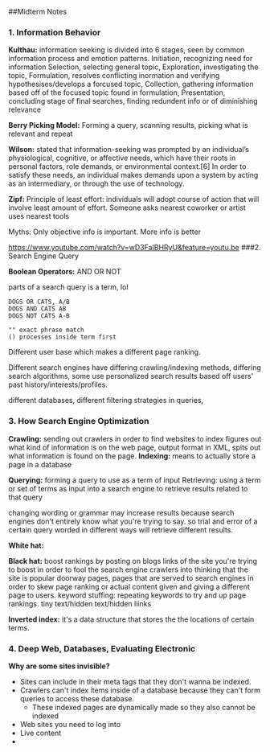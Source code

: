 ##Midterm Notes

### 1. Information Behavior

**Kulthau:** information seeking is divided into 6 stages, seen by common information process and emotion patterns. Initiation, recognizing need for information Selection, selecting general topic, Exploration, investigating the topic, Formulation, resolves conflicting inormation and verifying hypothesises/develops a forcused topic, Collection, gathering information based off of the focused topic found in formulation, Presentation, concluding stage of final searches, finding redundent info or of diminishing relevance

**Berry Picking Model:** Forming a query, scanning results, picking what is relevant and repeat

**Wilson:** stated that information-seeking was prompted by an individual’s physiological, cognitive, or affective needs, which have their roots in personal factors, role demands, or environmental context.[6] In order to satisfy these needs, an individual makes demands upon a system by acting as an intermediary, or through the use of technology.

**Zipf:** Principle of least effort: individuals will adopt course of action that will involve least amount of effort.
	Someone asks nearest coworker or artist uses nearest tools

Myths:
Only objective info is important.
More info is better

https://www.youtube.com/watch?v=wD3FaIBHRyU&feature=youtu.be
###2. Search Engine Query

**Boolean Operators:** AND OR NOT

parts of a search query is a term, lol

```
DOGS OR CATS, A/B
DOGS AND CATS AB
DOGS NOT CATS A-B
```

	"" exact phrase match
	() processes inside term first

Different user base which makes a different page ranking.

Different search engines have differing crawling/indexing methods, differing search algorithms, some use personalized search results based off users' past history/interests/profiles.

different databases, different filtering strategies in queries,
### 3. How Search Engine Optimization


**Crawling:** sending out crawlers in order to find websites to index
	figures out what kind of information is on the web page, output format in XML, spits out what information is found on the page.
**Indexing:** means to actually store a page in a database

**Querying:** forming a query to use as a term of input
Retrieving: using a term or set of terms as input into a search engine to retrieve results related to that query

changing wording or grammar may increase results because search engines don't entirely know what you're trying to say. so trial and error of a certain query worded in different ways will retrieve different results.

**White hat:**

**Black hat:**
boost rankings by posting on blogs links of the site you're trying to boost in order to fool the search engine crawlers into thinking that the site is popular
doorway pages, pages that are served to search engines in order to skew page ranking or actual content given and giving a different page to users.
keyword stuffing: repeating keywords to try and up page rankings.
tiny text/hidden text/hidden liinks


**Inverted index:** it's a data structure that stores the the locations of certain terms.

### 4. Deep Web, Databases, Evaluating Electronic

**Why are some sites invisible?**

- Sites can include in their meta tags that they don't wanna be indexed.
- Crawlers can't index items inside of a database because they can't form queries to access these database.
	- These indexed pages are dynamically made so they also cannot be indexed
- Web sites you need to log into
- Live content
-

